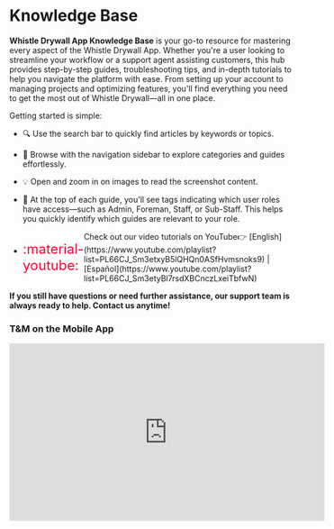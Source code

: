 # Knowledge Base

**Whistle Drywall App Knowledge Base** is your go-to resource for mastering every aspect of the Whistle Drywall App. Whether you're a user looking to streamline your workflow or a support agent assisting customers, this hub provides step-by-step guides, troubleshooting tips, and in-depth tutorials to help you navigate the platform with ease. From setting up your account to managing projects and optimizing features, you'll find everything you need to get the most out of Whistle Drywall—all in one place. 

Getting started is simple:

- 🔍 Use the search bar to quickly find articles by keywords or topics.
- 📂 Browse with the navigation sidebar to explore categories and guides effortlessly.
- 💡 Open and zoom in on images to read the screenshot content.
- 👷 At the top of each guide, you'll see tags indicating which user roles have access—such as Admin, Foreman, Staff, or Sub-Staff. This helps you quickly identify which guides are relevant to your role.

- <div style="display: flex; align-items: center;"><span style="color: #FF0033; font-size: 24px; display: flex;">:material-youtube:</span><span>Check out our video tutorials on YouTube👉 [English](https://www.youtube.com/playlist?list=PL66CJ_Sm3etxyB5lQHQn0ASfHvmsnoks9) | [Español](https://www.youtube.com/playlist?list=PL66CJ_Sm3etyBl7rsdXBCnczLxeiTbfwN)</span></div>

**If you still have questions or need further assistance, our support team is always ready to help. Contact us anytime!**

### T&M on the Mobile App
<iframe width="560" height="315" src="https://www.youtube.com/embed/G9LrDlj8KfQ" frameborder="0" allowfullscreen></iframe>